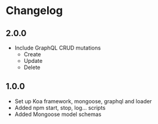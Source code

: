 # Changelog

## 2.0.0
* Include GraphQL CRUD mutations
    * Create
    * Update
    * Delete

## 1.0.0
* Set up Koa framework, mongoose, graphql and loader
* Added npm start, stop, log... scripts
* Added Mongoose model schemas